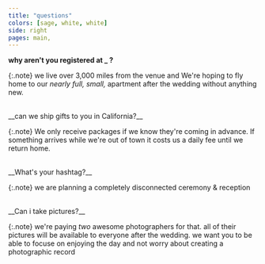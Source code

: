 ```yaml
---
title: "questions"
colors: [sage, white, white]
side: right
pages: main,
---
```


__why aren't you registered at \_ ?__


{:.note}
we live over 3,000 miles from the venue and We're hoping to fly home to our _nearly full, small,_ apartment after the wedding without anything new.

<br>
__can we ship gifts to you in California?__

{:.note}
We only receive packages if we know they're coming in advance.  If something arrives while we're out of town it costs us a daily fee until we return home.  

<br>
__What's your hashtag?__

{:.note}
we are planning a completely disconnected ceremony & reception

<br>
__Can i take pictures?__

{:.note}
we're paying _two_ awesome photographers for that. all of their pictures will be available to everyone after the wedding. we want you to be able to focuse on enjoying the day and not worry about creating a photographic record
